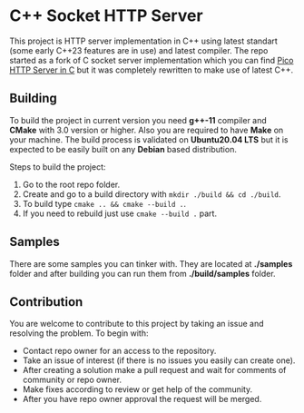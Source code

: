 # C++ Socket HTTP Server

This project is HTTP server implementation in C++ using latest standart (some early C++23 features are in use) and latest compiler.
The repo started as a fork of C socket server implementation which you can find [Pico HTTP Server in C](https://gist.github.com/laobubu/d6d0e9beb934b60b2e552c2d03e1409e) but it was completely rewritten to make use of latest C++.

## Building

To build the project in current version you need **g++-11** compiler and **CMake** with 3.0 version or higher. Also you are required to have **Make** on your machine. The build process is validated on **Ubuntu20.04 LTS** but it is expected to be easily built on any **Debian** based distribution.

Steps to build the project:
1. Go to the root repo folder.
2. Create and go to a build directory with `mkdir ./build && cd ./build`.
3. To build type `cmake .. && cmake --build .`.
4. If you need to rebuild just use `cmake --build .` part.

## Samples

There are some samples you can tinker with. They are located at **./samples** folder and after building you can run them from **./build/samples** folder.

## Contribution

You are welcome to contribute to this project by taking an issue and resolving the problem.
To begin with:
* Contact repo owner for an access to the repository.
* Take an issue of interest (if there is no issues you easily can create one).
* After creating a solution make a pull request and wait for comments of community or repo owner.
* Make fixes according to review or get help of the community.
* After you have repo owner approval the request will be merged.

